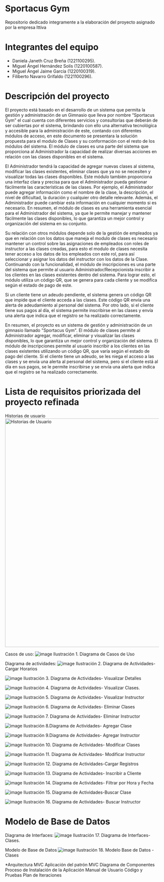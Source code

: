 # Sportacus Gym
Repositorio dedicado integramente a la elaboración del proyecto asignado por la empresa Ittiva

# Integrantes del equipo
- Daniela Janeth Cruz Breña	(1221100295).
- Miguel Ángel Hernández Solís (1220100587).
- Miguel Ángel Jaime García (1220100319).
- Filiberto Navarro Grifaldo (1221100296).  

# Descripción del proyecto

El proyecto está basado en el desarrollo de un sistema que permita la gestión y administración de un Gimnasio que lleva por nombre “Sportacus Gym” el cual cuenta con diferentes servicios y consultorías que deberán de ser cubiertas por el sistema, brindando con ello una alternativa tecnológica y accesible para la administración de este, contando con diferentes módulos de acceso, en este documento se presentara la solución propuesta para el modulo de Clases y su conformación con el resto de los módulos del sistema. El módulo de clases es una parte del sistema que proporciona al Administrador la capacidad de realizar diversas acciones en relación con las clases disponibles en el sistema. 

El Administrador tendrá la capacidad de agregar nuevas clases al sistema, modificar las clases existentes, eliminar clases que ya no se necesiten y visualizar todas las clases disponibles. Este módulo también proporciona una interfaz clara y precisa para que el Administrador pueda gestionar fácilmente las características de las clases. Por ejemplo, el Administrador puede agregar información como el nombre de la clase, la descripción, el nivel de dificultad, la duración y cualquier otro detalle relevante. Además, el Administrador puede cambiar esta información en cualquier momento si es necesario. En resumen, el módulo de clases es una herramienta esencial para el Administrador del sistema, ya que le permite manejar y mantener fácilmente las clases disponibles, lo que garantiza un mejor control y organización del sistema en su conjunto.


Su relación con otros módulos depende solo de la gestión de empleados ya que en relación con los datos que maneja el modulo de clases es necesario mantener un control sobre las asignaciones de empleados con roles de instructor a las clases creadas, para esto el modulo de clases necesita tener acceso a los datos de los empleados con este rol, para así seleccionar y asignar los datos del instructor con los datos de la Clase.
Continuando con la funcionalidad, el módulo de inscripciones es una parte del sistema que permite al usuario Administrador/Recepcionista inscribir a los clientes en las clases existentes dentro del sistema. Para lograr esto, el módulo utiliza un código QR, que se genera para cada cliente y se modifica según el estado de pago de este.


Si un cliente tiene un adeudo pendiente, el sistema genera un código QR que impide que el cliente acceda a las clases. Este código QR envía una alerta de adeudamiento al personal del sistema. Por otro lado, si el cliente tiene sus pagos al día, el sistema permite inscribirse en las clases y envía una alerta que indica que el registro se ha realizado correctamente.


En resumen, el proyecto es un sistema de gestión y administración de un gimnasio llamado "Sportacus Gym". El módulo de clases permite al Administrador agregar, modificar, eliminar y visualizar las clases disponibles, lo que garantiza un mejor control y organización del sistema. El módulo de inscripciones permite al usuario inscribir a los clientes en las clases existentes utilizando un código QR, que varía según el estado de pago del cliente. Si el cliente tiene un adeudo, se les niega el acceso a las clases y se envía una alerta al personal del sistema, pero si el cliente está al día en sus pagos, se le permite inscribirse y se envía una alerta que indica que el registro se ha realizado correctamente.


# Lista de requisitos priorizada del proyecto refinada
Historias de usuario
<img width="746" alt="Historias de Usuario" src="https://user-images.githubusercontent.com/123588416/229188068-267446b9-6d48-42de-8e61-74f339d520ba.PNG">

Casos de uso:
![image](https://user-images.githubusercontent.com/123588416/229188250-38e8fe23-1850-4bbc-bdda-e8efd0fc65de.png)
Ilustración 1. Diagrama de Casos de Uso

Diagrama de actividades:
![image](https://user-images.githubusercontent.com/123588416/229188338-e4f07879-9c93-4ede-b5b5-2bb7773ee94e.png)
Ilustración 2. Diagrama de Actividades-Cargar Horarios	

![image](https://user-images.githubusercontent.com/123588416/229188457-05454914-53f5-4643-80f9-088a4830ad70.png)
Ilustración 3. Diagrama de Actividades- Visualizar Detalles

![image](https://user-images.githubusercontent.com/123588416/229188494-6108f913-b2eb-4484-b135-6b13db204929.png)
Ilustración 4. Diagrama de Actividades- Visualizar Clases.

![image](https://user-images.githubusercontent.com/123588416/229188528-1aa6df21-9ee6-4e36-ad23-e706ddaeafbc.png)
Ilustración 5. Diagrama de Actividades- Visualizar Instructor

![image](https://user-images.githubusercontent.com/123588416/229188565-a4ecfa5d-5daf-4582-89ce-a1a67a302953.png)
Ilustración 6. Diagrama de Actividades- Eliminar Clases

![image](https://user-images.githubusercontent.com/123588416/229188604-cec897f4-ddc4-4b7c-8a09-ce2e37405466.png)
Ilustración 7. Diagrama de Actividades- Eliminar Instructor

![image](https://user-images.githubusercontent.com/123588416/229188639-15ece435-94dc-4fa5-8b7a-5d20c1313d53.png)
Ilustración 8.Diagrama de Actividades- Agregar Clase

![image](https://user-images.githubusercontent.com/123588416/229188710-259bd10e-29b5-45d8-b702-49bc0feb7434.png)
Ilustración 9.Diagrama de Actividades- Agregar Instructor

![image](https://user-images.githubusercontent.com/123588416/229188758-be0b96bb-44cb-40be-8737-a20ed8ac8873.png)
Ilustración 10. Diagrama de Actividades- Modificar Clases

![image](https://user-images.githubusercontent.com/123588416/229188853-d8cb15f4-c8d8-42a7-9458-10e6ca8bde85.png)
Ilustración 11. Diagrama de Actividades- Modificar Instructor

![image](https://user-images.githubusercontent.com/123588416/229188894-bf181a6e-f7e4-4259-821c-85374947074f.png)
Ilustración 12. Diagrama de Actividades-Cargar Registros

![image](https://user-images.githubusercontent.com/123588416/229188924-cc924a4c-553b-4853-8861-50d30a16bb41.png)
Ilustración 13. Diagrama de Actividades- Inscribir a Cliente

![image](https://user-images.githubusercontent.com/123588416/229188964-4cf90bd3-7d7b-450b-abca-84bc18d86960.png)
Ilustración 14. Diagrama de Actividades- Filtrar por Hora y Fecha

![image](https://user-images.githubusercontent.com/123588416/229188994-d919c8ab-e7f7-428c-a886-efc887e290c9.png)
Ilustración 15. Diagrama de Actividades-Buscar Clase

![image](https://user-images.githubusercontent.com/123588416/229189022-d793309e-2f83-4c64-b5f7-9570981ab374.png)
Ilustración 16. Diagrama de Actividades- Buscar Instructor

# Modelo de Base de Datos
Diagrama de Interfaces: 
![image](https://user-images.githubusercontent.com/123588416/229189114-a24203a5-2010-4442-936e-73d4e4ad6ea0.png)
Ilustración 17. Diagrama de Interfaces-Clases.

Modelo de Base de Datos 
![image](https://user-images.githubusercontent.com/123588416/229189155-895dc007-4b78-41c2-b816-2b84b920ba99.png)
Ilustración 18. Modelo Base de Datos -Clases

*Arquitectura MVC
Aplicación del patrón MVC
Diagrama de Componentes
Proceso de Instalación de la Aplicación
Manual de Usuario
Código y Pruebas
Plan de Iteraciones 
